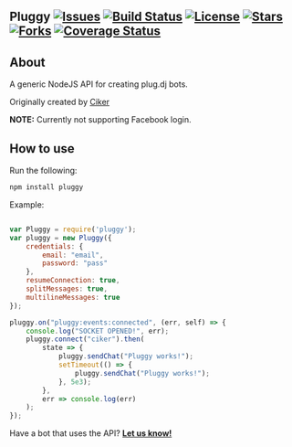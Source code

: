 ## Pluggy  [![Issues](https://img.shields.io/github/issues/CikerDeveloper/Pluggy.svg)](https://img.shields.io/github/issues/CikerDeveloper/Pluggy.svg) [![Build Status](https://travis-ci.org/CikerDeveloper/Pluggy.svg)](https://travis-ci.org/CikerDeveloper/Pluggy.svg) [![License](https://img.shields.io/badge/license-AGPL-blue.svg)](https://img.shields.io/badge/license-AGPL-blue.svg) [![Stars](https://img.shields.io/github/stars/CikerDeveloper/Pluggy.svg)](https://img.shields.io/github/stars/CikerDeveloper/Pluggy.svg) [![Forks](https://img.shields.io/github/forks/CikerDeveloper/Pluggy.svg)](https://img.shields.io/github/forks/CikerDeveloper/Pluggy.svg) [![Coverage Status](https://coveralls.io/repos/github/CikerDeveloper/Pluggy/badge.svg?branch=master)](https://coveralls.io/github/CikerDeveloper/Pluggy?branch=master)

## About


A generic NodeJS API for creating plug.dj bots.

Originally created by [Ciker](https://github.com/CikerDeveloper)

**NOTE:** Currently not supporting Facebook login.

## How to use
Run the following:

``` javascript
npm install pluggy
```

Example:

```javascript

var Pluggy = require('pluggy');
var pluggy = new Pluggy({
	credentials: {
		email: "email",
		password: "pass"
	},
	resumeConnection: true,
	splitMessages: true,
	multilineMessages: true
});

pluggy.on("pluggy:events:connected", (err, self) => {
	console.log("SOCKET OPENED!", err);
	pluggy.connect("ciker").then(
		state => {
			pluggy.sendChat("Pluggy works!");
			setTimeout(() => {
				pluggy.sendChat("Pluggy works!");
			}, 5e3);
		},
		err => console.log(err)
	);
});
```

Have a bot that uses the API? [**Let us know!**](https://github.com/CikerDeveloper/Pluggy/issues/new)

